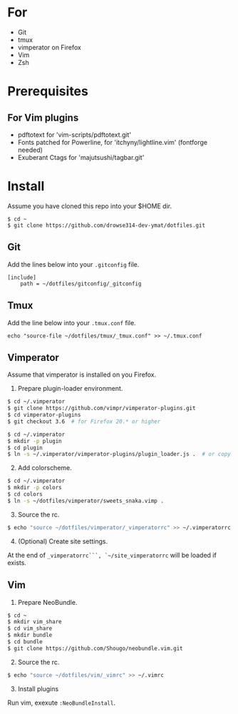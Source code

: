 For
====
+ Git
+ tmux
+ vimperator on Firefox
+ Vim
+ Zsh

Prerequisites
==============

For Vim plugins
---------------
+ pdftotext for 'vim-scripts/pdftotext.git'
+ Fonts patched for Powerline, for 'itchyny/lightline.vim' (fontforge needed)
+ Exuberant Ctags for 'majutsushi/tagbar.git'


Install
========

Assume you have cloned this repo into your $HOME dir.

```
$ cd ~
$ git clone https://github.com/drowse314-dev-ymat/dotfiles.git
```

Git
----

Add the lines below into your ``.gitconfig`` file.

```
[include]
	path = ~/dotfiles/gitconfig/_gitconfig
```

Tmux
-----

Add the line below into your ``.tmux.conf`` file.

```
echo "source-file ~/dotfiles/tmux/_tmux.conf" >> ~/.tmux.conf
```

Vimperator
-----------

Assume that vimperator is installed on you Firefox.

1. Prepare plugin-loader environment.

```bash
$ cd ~/.vimperator
$ git clone https://github.com/vimpr/vimperator-plugins.git
$ cd vimperator-plugins
$ git checkout 3.6  # for Firefox 20.* or higher
```

```bash
$ cd ~/.vimperator
$ mkdir -p plugin
$ cd plugin
$ ln -s ~/.vimperator/vimperator-plugins/plugin_loader.js .  # or copy it
```

2. Add colorscheme.

```bash
$ cd ~/.vimperator
$ mkdir -p colors
$ cd colors
$ ln -s ~/dotfiles/vimperator/sweets_snaka.vimp .
```

3. Source the rc.

```bash
$ echo "source ~/dotfiles/vimperator/_vimperatorrc" >> ~/.vimperatorrc
```

4. (Optional) Create site settings.

At the end of ``_vimperatorrc```, `~/site_vimperatorrc`` will be loaded if exists.

Vim
----

1. Prepare NeoBundle.

```bash
$ cd ~
$ mkdir vim_share
$ cd vim_share
$ mkdir bundle
$ cd bundle
$ git clone https://github.com/Shougo/neobundle.vim.git
```

2. Source the rc.

```bash
$ echo "source ~/dotfiles/vim/_vimrc" >> ~/.vimrc
```

3. Install plugins

Run vim, exexute ``:NeoBundleInstall``.
